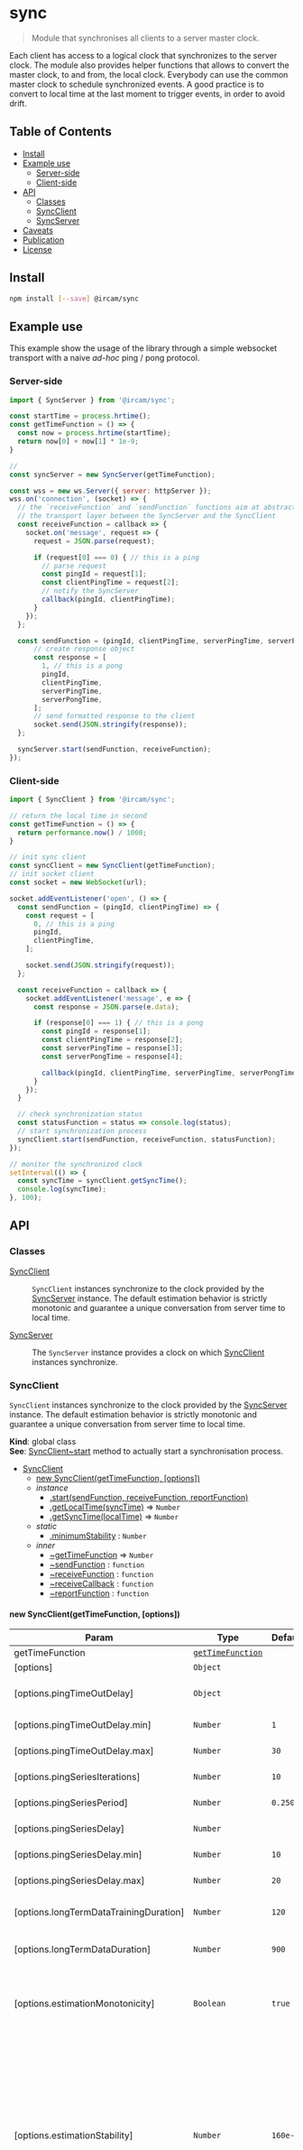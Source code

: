# sync

> Module that synchronises all clients to a server master clock. 

Each client has access to a logical clock that synchronizes to the server
clock. The module also provides helper functions that allows to convert the
master clock, to and from, the local clock. Everybody can use the common master
clock to schedule synchronized events. A good practice is to convert to local
time at the last moment to trigger events, in order to avoid drift.

## Table of Contents

<!-- toc -->

- [Install](#install)
- [Example use](#example-use)
  * [Server-side](#server-side)
  * [Client-side](#client-side)
- [API](#api)
  * [Classes](#classes)
  * [SyncClient](#syncclient)
  * [SyncServer](#syncserver)
- [Caveats](#caveats)
- [Publication](#publication)
- [License](#license)

<!-- tocstop -->

## Install

```sh
npm install [--save] @ircam/sync
```

## Example use

This example show the usage of the library through a simple websocket transport with a naive _ad-hoc_ ping / pong protocol.

### Server-side

```js
import { SyncServer } from '@ircam/sync';

const startTime = process.hrtime();
const getTimeFunction = () => {
  const now = process.hrtime(startTime);
  return now[0] + now[1] * 1e-9;
}

// 
const syncServer = new SyncServer(getTimeFunction);

const wss = new ws.Server({ server: httpServer });
wss.on('connection', (socket) => {
  // the `receiveFunction` and `sendFunction` functions aim at abstracting 
  // the transport layer between the SyncServer and the SyncClient
  const receiveFunction = callback => {
    socket.on('message', request => {
      request = JSON.parse(request);

      if (request[0] === 0) { // this is a ping
        // parse request
        const pingId = request[1];
        const clientPingTime = request[2];
        // notify the SyncServer
        callback(pingId, clientPingTime);
      }
    });
  };

  const sendFunction = (pingId, clientPingTime, serverPingTime, serverPongTime) => {
      // create response object
      const response = [
        1, // this is a pong
        pingId,
        clientPingTime,
        serverPingTime,
        serverPongTime,
      ];
      // send formatted response to the client
      socket.send(JSON.stringify(response));
  };

  syncServer.start(sendFunction, receiveFunction);
});
```

### Client-side

```js
import { SyncClient } from '@ircam/sync';

// return the local time in second
const getTimeFunction = () => {
  return performance.now() / 1000;
}

// init sync client
const syncClient = new SyncClient(getTimeFunction);
// init socket client
const socket = new WebSocket(url);

socket.addEventListener('open', () => {
  const sendFunction = (pingId, clientPingTime) => {
    const request = [
      0, // this is a ping
      pingId,
      clientPingTime,
    ];

    socket.send(JSON.stringify(request));
  };

  const receiveFunction = callback => {
    socket.addEventListener('message', e => {
      const response = JSON.parse(e.data);

      if (response[0] === 1) { // this is a pong
        const pingId = response[1];
        const clientPingTime = response[2];
        const serverPingTime = response[3];
        const serverPongTime = response[4];

        callback(pingId, clientPingTime, serverPingTime, serverPongTime);
      }
    });
  }

  // check synchronization status
  const statusFunction = status => console.log(status);
  // start synchronization process
  syncClient.start(sendFunction, receiveFunction, statusFunction);
});

// monitor the synchronized clock
setInterval(() => {
  const syncTime = syncClient.getSyncTime();
  console.log(syncTime);
}, 100);
```

## API

<!-- api -->

### Classes

<dl>
<dt><a href="#SyncClient">SyncClient</a></dt>
<dd><p><code>SyncClient</code> instances synchronize to the clock provided
by the <a href="#SyncServer">SyncServer</a> instance. The default estimation behavior is
strictly monotonic and guarantee a unique conversation from server time
to local time.</p>
</dd>
<dt><a href="#SyncServer">SyncServer</a></dt>
<dd><p>The <code>SyncServer</code> instance provides a clock on which <a href="#SyncClient">SyncClient</a>
instances synchronize.</p>
</dd>
</dl>

<a name="SyncClient"></a>

### SyncClient
`SyncClient` instances synchronize to the clock provided
by the [SyncServer](#SyncServer) instance. The default estimation behavior is
strictly monotonic and guarantee a unique conversation from server time
to local time.

**Kind**: global class  
**See**: [SyncClient~start](SyncClient~start) method to actually start a synchronisation
process.  

* [SyncClient](#SyncClient)
    * [new SyncClient(getTimeFunction, [options])](#new_SyncClient_new)
    * _instance_
        * [.start(sendFunction, receiveFunction, reportFunction)](#SyncClient+start)
        * [.getLocalTime(syncTime)](#SyncClient+getLocalTime) ⇒ <code>Number</code>
        * [.getSyncTime(localTime)](#SyncClient+getSyncTime) ⇒ <code>Number</code>
    * _static_
        * [.minimumStability](#SyncClient.minimumStability) : <code>Number</code>
    * _inner_
        * [~getTimeFunction](#SyncClient..getTimeFunction) ⇒ <code>Number</code>
        * [~sendFunction](#SyncClient..sendFunction) : <code>function</code>
        * [~receiveFunction](#SyncClient..receiveFunction) : <code>function</code>
        * [~receiveCallback](#SyncClient..receiveCallback) : <code>function</code>
        * [~reportFunction](#SyncClient..reportFunction) : <code>function</code>

<a name="new_SyncClient_new"></a>

#### new SyncClient(getTimeFunction, [options])

| Param | Type | Default | Description |
| --- | --- | --- | --- |
| getTimeFunction | [<code>getTimeFunction</code>](#SyncClient..getTimeFunction) |  |  |
| [options] | <code>Object</code> |  |  |
| [options.pingTimeOutDelay] | <code>Object</code> |  | range of duration (in seconds)   to consider a ping was not ponged back |
| [options.pingTimeOutDelay.min] | <code>Number</code> | <code>1</code> | min and max must be set   together |
| [options.pingTimeOutDelay.max] | <code>Number</code> | <code>30</code> | min and max must be set   together |
| [options.pingSeriesIterations] | <code>Number</code> | <code>10</code> | number of ping-pongs in a   series |
| [options.pingSeriesPeriod] | <code>Number</code> | <code>0.250</code> | interval (in seconds)   between pings in a series |
| [options.pingSeriesDelay] | <code>Number</code> |  | range of interval (in seconds)   between ping-pong series |
| [options.pingSeriesDelay.min] | <code>Number</code> | <code>10</code> | min and max must be set   together |
| [options.pingSeriesDelay.max] | <code>Number</code> | <code>20</code> | min and max must be set   together |
| [options.longTermDataTrainingDuration] | <code>Number</code> | <code>120</code> | duration of   training, in seconds, approximately, before using the estimate of clock   frequency |
| [options.longTermDataDuration] | <code>Number</code> | <code>900</code> | estimate synchronisation over   this duration, in seconds, approximately |
| [options.estimationMonotonicity] | <code>Boolean</code> | <code>true</code> | When `true`, the   estimation of the server time is strictly monotonic, and the maximum   instability of the estimated server time is then limited to   `options.estimationStability`. |
| [options.estimationStability] | <code>Number</code> | <code>160e-6</code> | This option applies   only when `options.estimationMonotonicity` is true. The adaptation to the   estimated server time is then limited by this positive value. 80e-6 (80   parts per million, PPM) is quite stable, and corresponds to the stability   of a conventional clock. 160e-6 is moderately adaptive, and corresponds   to the relative stability of 2 clocks; 500e-6 is quite adaptive, it   compensates 5 milliseconds in 1 second. It is the maximum value   (estimationStability must be lower than 500e-6). |

<a name="SyncClient+start"></a>

#### syncClient.start(sendFunction, receiveFunction, reportFunction)
Start a synchronisation process by registering the receive
function passed as second parameter. Then, send regular messages
to the server, using the send function passed as first parameter.

**Kind**: instance method of [<code>SyncClient</code>](#SyncClient)  

| Param | Type | Description |
| --- | --- | --- |
| sendFunction | [<code>sendFunction</code>](#SyncClient..sendFunction) |  |
| receiveFunction | [<code>receiveFunction</code>](#SyncClient..receiveFunction) | to register |
| reportFunction | [<code>reportFunction</code>](#SyncClient..reportFunction) | if defined, is called to   report the status, on each status change |

<a name="SyncClient+getLocalTime"></a>

#### syncClient.getLocalTime(syncTime) ⇒ <code>Number</code>
Get local time, or convert a synchronised time to a local time.

**Kind**: instance method of [<code>SyncClient</code>](#SyncClient)  
**Returns**: <code>Number</code> - local time, in seconds  

| Param | Type | Description |
| --- | --- | --- |
| syncTime | <code>Number</code> | undefined to get local time |

<a name="SyncClient+getSyncTime"></a>

#### syncClient.getSyncTime(localTime) ⇒ <code>Number</code>
Get synchronised time, or convert a local time to a synchronised time.

**Kind**: instance method of [<code>SyncClient</code>](#SyncClient)  
**Returns**: <code>Number</code> - synchronised time, in seconds.  

| Param | Type | Description |
| --- | --- | --- |
| localTime | <code>Number</code> | undefined to get synchronised time |

<a name="SyncClient.minimumStability"></a>

#### SyncClient.minimumStability : <code>Number</code>
The minimum stability serves several purposes:

1. The estimation process will restart if the estimated server time
reaches or exceeds this value.
2. The adaptation of a new estimation (after a ping-pong series) is also
limited to this value.
3. Given 1. and 2., this ensures that the estimation is strictly
monotonic.
4. Given 3., the conversion from server time to local time is unique.

**Kind**: static constant of [<code>SyncClient</code>](#SyncClient)  
**Value**: 500 PPM, like an old mechanical clock  
<a name="SyncClient..getTimeFunction"></a>

#### SyncClient~getTimeFunction ⇒ <code>Number</code>
**Kind**: inner typedef of [<code>SyncClient</code>](#SyncClient)  
**Returns**: <code>Number</code> - strictly monotonic, ever increasing, time in second. When
  possible the server code should define its own origin (i.e. `time=0`) in
  order to maximize the resolution of the clock for a long period of
  time. When `SyncServer~start` is called the clock should already be
  running (cf. `audioContext.currentTime` that needs user interaction to
  start)  
<a name="SyncClient..sendFunction"></a>

#### SyncClient~sendFunction : <code>function</code>
**Kind**: inner typedef of [<code>SyncClient</code>](#SyncClient)  
**See**: [receiveFunction](#SyncServer..receiveFunction)  

| Param | Type | Description |
| --- | --- | --- |
| pingId | <code>Number</code> | unique identifier |
| clientPingTime | <code>Number</code> | time-stamp of ping emission |

<a name="SyncClient..receiveFunction"></a>

#### SyncClient~receiveFunction : <code>function</code>
**Kind**: inner typedef of [<code>SyncClient</code>](#SyncClient)  
**See**: [sendFunction](#SyncServer..sendFunction)  

| Param | Type | Description |
| --- | --- | --- |
| receiveCallback | [<code>receiveCallback</code>](#SyncClient..receiveCallback) | called on each message   matching messageType. |

<a name="SyncClient..receiveCallback"></a>

#### SyncClient~receiveCallback : <code>function</code>
**Kind**: inner typedef of [<code>SyncClient</code>](#SyncClient)  

| Param | Type | Description |
| --- | --- | --- |
| pingId | <code>Number</code> | unique identifier |
| clientPingTime | <code>Number</code> | time-stamp of ping emission |
| serverPingTime | <code>Number</code> | time-stamp of ping reception |
| serverPongTime | <code>Number</code> | time-stamp of pong emission |

<a name="SyncClient..reportFunction"></a>

#### SyncClient~reportFunction : <code>function</code>
**Kind**: inner typedef of [<code>SyncClient</code>](#SyncClient)  

| Param | Type | Description |
| --- | --- | --- |
| report | <code>Object</code> |  |
| report.status | <code>String</code> | `new`, `startup`, `training` (offset   adaptation), or `sync` (offset and speed adaptation). |
| report.statusDuration | <code>Number</code> | duration since last status   change. |
| report.timeOffset | <code>Number</code> | time difference between local time and   sync time, in seconds. |
| report.frequencyRatio | <code>Number</code> | time ratio between local   time and sync time. |
| report.connection | <code>String</code> | `offline` or `online` |
| report.connectionDuration | <code>Number</code> | duration since last connection   change. |
| report.connectionTimeOut | <code>Number</code> | duration, in seconds, before   a time-out occurs. |
| report.travelDuration | <code>Number</code> | duration of a ping-pong round-trip,   in seconds, mean over the the last ping-pong series. |
| report.travelDurationMin | <code>Number</code> | duration of a ping-pong   round-trip, in seconds, minimum over the the last ping-pong series. |
| report.travelDurationMax | <code>Number</code> | duration of a ping-pong   round-trip, in seconds, maximum over the the last ping-pong series. |

<a name="SyncServer"></a>

### SyncServer
The `SyncServer` instance provides a clock on which [SyncClient](#SyncClient)
instances synchronize.

**Kind**: global class  
**See**: [SyncServer~start](SyncServer~start) method to
actually start a synchronisation process.  

* [SyncServer](#SyncServer)
    * [new SyncServer(function)](#new_SyncServer_new)
    * _instance_
        * [.start(sendFunction, receiveFunction)](#SyncServer+start)
        * [.getLocalTime(syncTime)](#SyncServer+getLocalTime) ⇒ <code>Number</code>
        * [.getSyncTime(localTime)](#SyncServer+getSyncTime) ⇒ <code>Number</code>
    * _inner_
        * [~getTimeFunction](#SyncServer..getTimeFunction) ⇒ <code>Number</code>
        * [~sendFunction](#SyncServer..sendFunction) : <code>function</code>
        * [~receiveFunction](#SyncServer..receiveFunction) : <code>function</code>
        * [~receiveCallback](#SyncServer..receiveCallback) : <code>function</code>

<a name="new_SyncServer_new"></a>

#### new SyncServer(function)

| Param | Type | Description |
| --- | --- | --- |
| function | [<code>getTimeFunction</code>](#SyncServer..getTimeFunction) | called to get the local time. It must return a time in seconds, monotonic, ever increasing. |

<a name="SyncServer+start"></a>

#### syncServer.start(sendFunction, receiveFunction)
Start a synchronisation process with a `SyncClient` by registering the
receive function passed as second parameter. On each received message,
send a reply using the function passed as first parameter.

**Kind**: instance method of [<code>SyncServer</code>](#SyncServer)  

| Param | Type |
| --- | --- |
| sendFunction | [<code>sendFunction</code>](#SyncServer..sendFunction) | 
| receiveFunction | [<code>receiveFunction</code>](#SyncServer..receiveFunction) | 

<a name="SyncServer+getLocalTime"></a>

#### syncServer.getLocalTime(syncTime) ⇒ <code>Number</code>
Get local time, or convert a synchronised time to a local time.

**Kind**: instance method of [<code>SyncServer</code>](#SyncServer)  
**Returns**: <code>Number</code> - local time, in seconds  

| Param | Type | Description |
| --- | --- | --- |
| syncTime | <code>Number</code> | undefined to get local time |

<a name="SyncServer+getSyncTime"></a>

#### syncServer.getSyncTime(localTime) ⇒ <code>Number</code>
Get synchronised time, or convert a local time to a synchronised time.

**Kind**: instance method of [<code>SyncServer</code>](#SyncServer)  
**Returns**: <code>Number</code> - synchronised time, in seconds.  

| Param | Type | Description |
| --- | --- | --- |
| localTime | <code>Number</code> | undefined to get synchronised time |

<a name="SyncServer..getTimeFunction"></a>

#### SyncServer~getTimeFunction ⇒ <code>Number</code>
**Kind**: inner typedef of [<code>SyncServer</code>](#SyncServer)  
**Returns**: <code>Number</code> - monotonic, ever increasing, time in second. When possible
 the server code should define its own origin (i.e. `time=0`) in order to
 maximize the resolution of the clock for a long period of time. When
 `SyncServer~start` is called the clock should be running
 (cf. `audioContext.currentTime` that needs user interaction to start)  
**Example**  
```js
const startTime = process.hrtime();

const getTimeFunction = () => {
  const now = process.hrtime(startTime);
  return now[0] + now[1] * 1e-9;
};
```
<a name="SyncServer..sendFunction"></a>

#### SyncServer~sendFunction : <code>function</code>
**Kind**: inner typedef of [<code>SyncServer</code>](#SyncServer)  
**See**: [receiveFunction](#SyncClient..receiveFunction)  

| Param | Type | Description |
| --- | --- | --- |
| pingId | <code>Number</code> | unique identifier |
| clientPingTime | <code>Number</code> | time-stamp of ping emission |
| serverPingTime | <code>Number</code> | time-stamp of ping reception |
| serverPongTime | <code>Number</code> | time-stamp of pong emission |

<a name="SyncServer..receiveFunction"></a>

#### SyncServer~receiveFunction : <code>function</code>
**Kind**: inner typedef of [<code>SyncServer</code>](#SyncServer)  
**See**: [sendFunction](#SyncClient..sendFunction)  

| Param | Type | Description |
| --- | --- | --- |
| receiveCallback | [<code>receiveCallback</code>](#SyncServer..receiveCallback) | called on each message matching messageType. |

<a name="SyncServer..receiveCallback"></a>

#### SyncServer~receiveCallback : <code>function</code>
**Kind**: inner typedef of [<code>SyncServer</code>](#SyncServer)  

| Param | Type | Description |
| --- | --- | --- |
| pingId | <code>Number</code> | unique identifier |
| clientPingTime | <code>Number</code> | time-stamp of ping emission |


<!-- apistop -->

## Caveats

The synchronisation process is continuous: after a call to the `start` method,
it runs in the background. It is important to avoid blocking it, on the client
side and on the server side.

In many cases, running the sync process in another thread is not an option as
the local clock will be different accross threads or processes.

## Publication

For more information, you can read this [article] presented at the [Web Audio Conference 2016]:
> Jean-Philippe Lambert, Sébastien Robaszkiewicz, Norbert Schnell. Synchronisation for Distributed Audio Rendering over Heterogeneous Devices, in HTML5. 2nd Web Audio Conference, Apr 2016, Atlanta, GA, United States. ⟨hal-01304889⟩ - [https://hal.archives-ouvertes.fr/hal-01304889v1](https://hal.archives-ouvertes.fr/hal-01304889v1)

*Note: the stabilisation of the estimated synchronous time has been added after the publication of this article.*

## License

[BSD-3-Clause]. See the [LICENSE file].

[article]:  https://hal.archives-ouvertes.fr/hal-01304889v1
[BSD-3-Clause]: https://opensource.org/licenses/BSD-3-Clause
[LICENSE file]: ./LICENSE
[Web Audio Conference 2016]: http://webaudio.gatech.edu/
